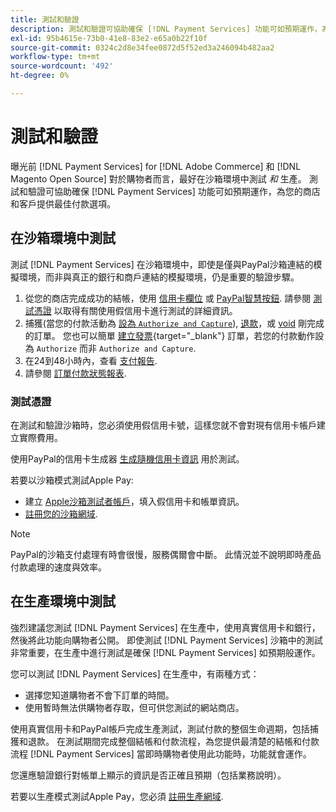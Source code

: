 ```yaml
---
title: 測試和驗證
description: 測試和驗證可協助確保 [!DNL Payment Services] 功能可如預期運作，為客戶提供最佳付款選項
exl-id: 95b4615e-73b0-41e8-83e2-e65a0b22f10f
source-git-commit: 0324c2d8e34fee0872d5f52ed3a246094b482aa2
workflow-type: tm+mt
source-wordcount: '492'
ht-degree: 0%

---
```


# 測試和驗證

曝光前 [!DNL Payment Services] for [!DNL Adobe Commerce] 和 [!DNL Magento Open Source] 對於購物者而言，最好在沙箱環境中測試 _和_ 生產。 測試和驗證可協助確保 [!DNL Payment Services] 功能可如預期運作，為您的商店和客戶提供最佳付款選項。

## 在沙箱環境中測試

測試 [!DNL Payment Services] 在沙箱環境中，即使是僅與PayPal沙箱連結的模擬環境，而非與真正的銀行和商戶連結的模擬環境，仍是重要的驗證步驟。

1. 從您的商店完成成功的結帳，使用 [信用卡欄位](payments-options.md#credit-card-fields) 或 [PayPal智慧按鈕](payments-options.md#paypal-smart-buttons). 請參閱 [測試憑證](#testing-credentials) 以取得有關使用假信用卡進行測試的詳細資訊。
1. 捕獲(當您的付款活動為 [設為 `Authorize and Capture`](onboard.md#set-payment-services-as-payment-method)), [退款](refunds.md)，或 [void](voids.md) 剛完成的訂單。 您也可以簡單 [建立發票](https://docs.magento.com/user-guide/sales/invoice-create.html){target="_blank"} 訂單，若您的付款動作設為 `Authorize` 而非 `Authorize and Capture`.
1. 在24到48小時內，查看 [支付報告](payouts.md).
1. 請參閱 [訂單付款狀態報表](order-payment-status.md).

### 測試憑證

在測試和驗證沙箱時，您必須使用假信用卡號，這樣您就不會對現有信用卡帳戶建立實際費用。

使用PayPal的信用卡生成器 [生成隨機信用卡資訊](https://www.paypal.com/us/smarthelp/article/where-can-i-find-test-credit-card-numbers-ts2157) 用於測試。

若要以沙箱模式測試Apple Pay:

* 建立 [Apple沙箱測試者帳戶](https://developer.apple.com/apple-pay/sandbox-testing/#create-a-sandbox-tester-account)，填入假信用卡和帳單資訊。
* [註冊您的沙箱網域](https://developer.paypal.com/docs/checkout/apm/apple-pay/#link-registeryoursandboxdomains).

>[!NOTE]
>
>PayPal的沙箱支付處理有時會很慢，服務偶爾會中斷。 此情況並不說明即時產品付款處理的速度與效率。

## 在生產環境中測試

強烈建議您測試 [!DNL Payment Services] 在生產中，使用真實信用卡和銀行，然後將此功能向購物者公開。 即使測試 [!DNL Payment Services] 沙箱中的測試非常重要，在生產中進行測試是確保 [!DNL Payment Services] 如預期般運作。

您可以測試 [!DNL Payment Services] 在生產中，有兩種方式：

* 選擇您知道購物者不會下訂單的時間。
* 使用暫時無法供購物者存取，但可供您測試的網站商店。

使用真實信用卡和PayPal帳戶完成生產測試，測試付款的整個生命週期，包括捕獲和退款。 在測試期間完成整個結帳和付款流程，為您提供最清楚的結帳和付款流程 [!DNL Payment Services] 當即時購物者使用此功能時，功能就會運作。

您還應驗證銀行對帳單上顯示的資訊是否正確且預期（包括業務說明）。

若要以生產模式測試Apple Pay，您必須 [註冊生產網域](https://developer.paypal.com/docs/checkout/apm/apple-pay/#register-your-live-domain).
